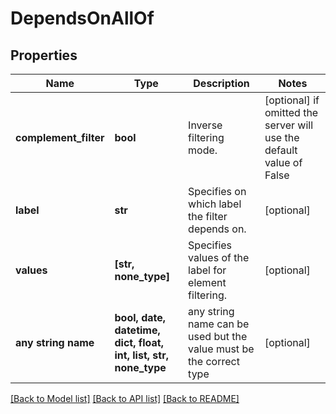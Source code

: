 # DependsOnAllOf


## Properties
Name | Type | Description | Notes
------------ | ------------- | ------------- | -------------
**complement_filter** | **bool** | Inverse filtering mode. | [optional]  if omitted the server will use the default value of False
**label** | **str** | Specifies on which label the filter depends on. | [optional] 
**values** | **[str, none_type]** | Specifies values of the label for element filtering. | [optional] 
**any string name** | **bool, date, datetime, dict, float, int, list, str, none_type** | any string name can be used but the value must be the correct type | [optional]

[[Back to Model list]](../README.md#documentation-for-models) [[Back to API list]](../README.md#documentation-for-api-endpoints) [[Back to README]](../README.md)



